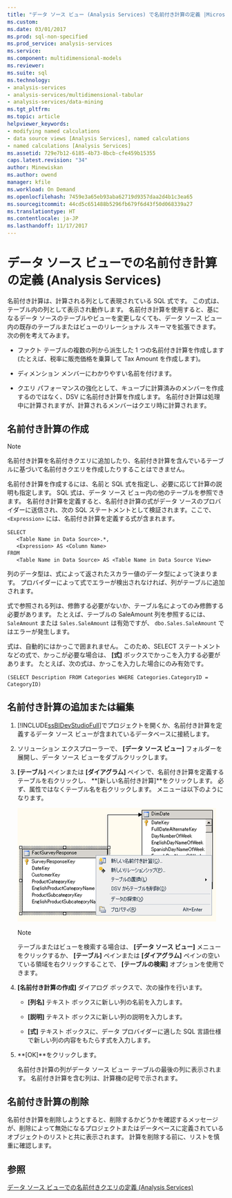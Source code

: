 ```yaml
---
title: "データ ソース ビュー (Analysis Services) で名前付き計算の定義 |Microsoft ドキュメント"
ms.custom: 
ms.date: 03/01/2017
ms.prod: sql-non-specified
ms.prod_service: analysis-services
ms.service: 
ms.component: multidimensional-models
ms.reviewer: 
ms.suite: sql
ms.technology:
- analysis-services
- analysis-services/multidimensional-tabular
- analysis-services/data-mining
ms.tgt_pltfrm: 
ms.topic: article
helpviewer_keywords:
- modifying named calculations
- data source views [Analysis Services], named calculations
- named calculations [Analysis Services]
ms.assetid: 729e7b12-6185-4b73-8bcb-cfe459b15355
caps.latest.revision: "34"
author: Minewiskan
ms.author: owend
manager: kfile
ms.workload: On Demand
ms.openlocfilehash: 7459e3a65eb93aba62719d9357daa2d4b1c3ea65
ms.sourcegitcommit: 44cd5c651488b5296fb679f6d43f50d068339a27
ms.translationtype: HT
ms.contentlocale: ja-JP
ms.lasthandoff: 11/17/2017
---
```

# <a name="define-named-calculations-in-a-data-source-view-analysis-services"></a>データ ソース ビューでの名前付き計算の定義 (Analysis Services)
  名前付き計算は、計算される列として表現されている SQL 式です。 この式は、テーブル内の列として表示され動作します。 名前付き計算を使用すると、基になるデータ ソースのテーブルやビューを変更しなくても、データ ソース ビュー内の既存のテーブルまたはビューのリレーショナル スキーマを拡張できます。 次の例を考えてみます。  
  
-   ファクト テーブルの複数の列から派生した 1 つの名前付き計算を作成します (たとえば、税率に販売価格を乗算して Tax Amount を作成します)。  
  
-   ディメンション メンバーにわかりやすい名前を付けます。  
  
-   クエリ パフォーマンスの強化として、キューブに計算済みのメンバーを作成するのではなく、DSV に名前付き計算を作成します。 名前付き計算は処理中に計算されますが、計算されるメンバーはクエリ時に計算されます。  
  
## <a name="creating-named-calculations"></a>名前付き計算の作成  
  
> [!NOTE]  
>  名前付き計算を名前付きクエリに追加したり、名前付き計算を含んでいるテーブルに基づいて名前付きクエリを作成したりすることはできません。  
  
 名前付き計算を作成するには、名前と SQL 式を指定し、必要に応じて計算の説明も指定します。 SQL 式は、データ ソース ビュー内の他のテーブルを参照できます。 名前付き計算を定義すると、名前付き計算の式がデータ ソースのプロバイダーに送信され、次の SQL ステートメントとして検証されます。ここで、 `<Expression>` には、名前付き計算を定義する式が含まれます。  
  
```  
SELECT   
   <Table Name in Data Source>.*,   
   <Expression> AS <Column Name>   
FROM   
   <Table Name in Data Source> AS <Table Name in Data Source View>  
```  
  
 列のデータ型は、式によって返されたスカラー値のデータ型によって決まります。 プロバイダーによって式でエラーが検出されなければ、列がテーブルに追加されます。  
  
 式で参照される列は、修飾する必要がないか、テーブル名によってのみ修飾する必要があります。 たとえば、テーブルの SaleAmount 列を参照するには、 `SaleAmount` または `Sales.SaleAmount` は有効ですが、 `dbo.Sales.SaleAmount` ではエラーが発生します。  
  
 式は、自動的にはかっこで囲まれません。 このため、SELECT ステートメントなどの式で、かっこが必要な場合は、 **[式]** ボックスでかっこを入力する必要があります。 たとえば、次の式は、かっこを入力した場合にのみ有効です。  
  
```  
(SELECT Description FROM Categories WHERE Categories.CategoryID = CategoryID)  
```  
  
## <a name="add-or-edit-a-named-calculation"></a>名前付き計算の追加または編集  
  
1.  [!INCLUDE[ssBIDevStudioFull](../../includes/ssbidevstudiofull-md.md)]でプロジェクトを開くか、名前付き計算を定義するデータ ソース ビューが含まれているデータベースに接続します。  
  
2.  ソリューション エクスプローラーで、 **[データ ソース ビュー]** フォルダーを展開し、データ ソース ビューをダブルクリックします。  
  
3.  **[テーブル]** ペインまたは **[ダイアグラム]** ペインで、名前付き計算を定義するテーブルを右クリックし、 **[新しい名前付き計算]**をクリックします。 必ず、属性ではなくテーブル名を右クリックします。 メニューは以下のようになります。  
  
     ![ダイアグラム ワークスペースのスクリーン ショットの右クリック メニュー](../../analysis-services/multidimensional-models/media/ssas-olapdsv-diagram.gif "スクリーン ショット ダイアグラム ワークスペースのショートカット メニュー")  
  
    > [!NOTE]  
    >  テーブルまたはビューを検索する場合は、 **[データ ソース ビュー]** メニューをクリックするか、 **[テーブル]** ペインまたは **[ダイアグラム]** ペインの空いている領域を右クリックすることで、 **[テーブルの検索]** オプションを使用できます。  
  
4.  **[名前付き計算の作成]** ダイアログ ボックスで、次の操作を行います。  
  
    -   **[列名]** テキスト ボックスに新しい列の名前を入力します。  
  
    -   **[説明]** テキスト ボックスに新しい列の説明を入力します。  
  
    -   **[式]** テキスト ボックスに、データ プロバイダーに適した SQL 言語仕様で新しい列の内容をもたらす式を入力します。  
  
5.  **[OK]**をクリックします。  
  
     名前付き計算の列がデータ ソース ビュー テーブルの最後の列に表示されます。 名前付き計算を含む列は、計算機の記号で示されます。  
  
## <a name="delete-a-named-calculation"></a>名前付き計算の削除  
 名前付き計算を削除しようとすると、削除するかどうかを確認するメッセージが、削除によって無効になるプロジェクトまたはデータベースに定義されているオブジェクトのリストと共に表示されます。 計算を削除する前に、リストを慎重に確認します。  
  
## <a name="see-also"></a>参照  
 [データ ソース ビューでの名前付きクエリの定義 (Analysis Services)](../../analysis-services/multidimensional-models/define-named-queries-in-a-data-source-view-analysis-services.md)  
  
  
